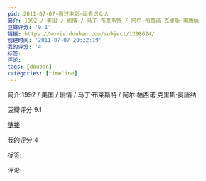 ```yaml
---
pid: 2011-07-07-看过电影-闻香识女人
简介: 1992 / 美国 / 剧情 / 马丁·布莱斯特 / 阿尔·帕西诺 克里斯·奥唐纳
豆瓣评分: '9.1'
链接: https://movie.douban.com/subject/1298624/
创建时间: '2011-07-07 20:32:19'
我的评分: '4'
标签:
评论:
tags: [douban]
categories: [timeline]
---
```

简介:1992 / 美国 / 剧情 / 马丁·布莱斯特 / 阿尔·帕西诺 克里斯·奥唐纳

豆瓣评分:9.1

[链接](https://movie.douban.com/subject/1298624/)

我的评分:4

标签:

评论:

